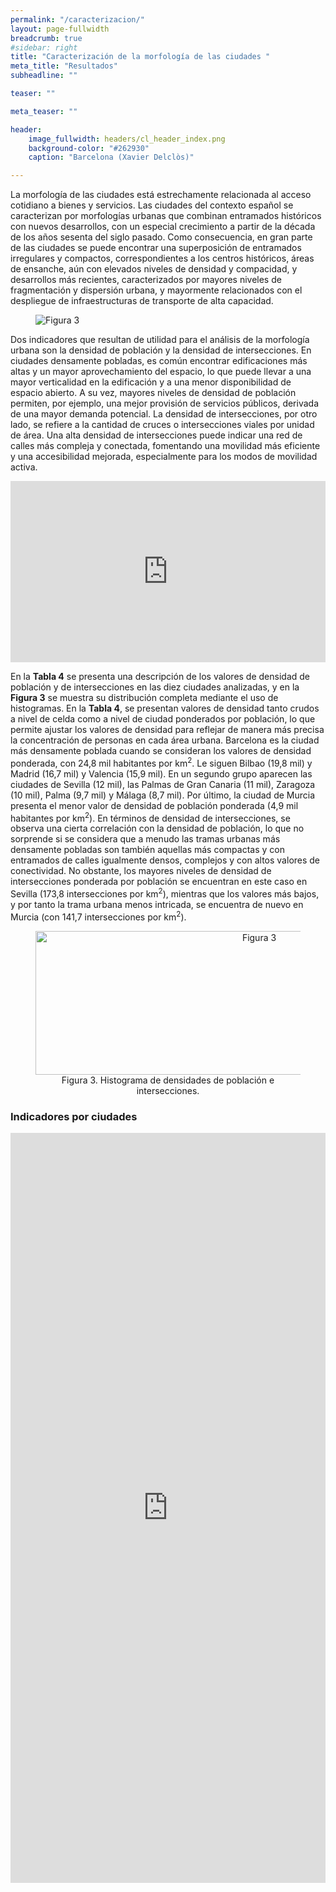 ```yaml
---
permalink: "/caracterizacion/"
layout: page-fullwidth
breadcrumb: true
#sidebar: right
title: "Caracterización de la morfología de las ciudades "
meta_title: "Resultados"
subheadline: ""

teaser: ""

meta_teaser: ""

header:
    image_fullwidth: headers/cl_header_index.png
    background-color: "#262930"
    caption: "Barcelona (Xavier Delclòs)"

---
```


La morfología de las ciudades está estrechamente relacionada al acceso cotidiano a bienes y servicios. Las ciudades del contexto español 
se caracterizan por morfologías urbanas que combinan entramados históricos con nuevos desarrollos, con un especial crecimiento a partir 
de la década de los años sesenta del siglo pasado. Como consecuencia, en gran parte de las ciudades se puede encontrar una superposición 
de entramados irregulares y compactos, correspondientes a los centros históricos, áreas de ensanche, aún con elevados niveles de densidad 
y compacidad, y desarrollos más recientes, caracterizados por mayores niveles de fragmentación y dispersión urbana, y mayormente relacionados 
con el despliegue de infraestructuras de transporte de alta capacidad.

<figure>
   <img src="https://gratet.github.io/ciudades-leonardo/images/indicadores/indicador-01.png" alt="Figura 3" style="max-width: 100%; display: block; margin: 0 auto;">
</figure>


Dos indicadores que resultan de utilidad para el análisis de la morfología urbana son la densidad de población y la densidad de intersecciones. 
En ciudades densamente pobladas, es común encontrar edificaciones más altas y un mayor aprovechamiento del espacio, lo que puede llevar a una 
mayor verticalidad en la edificación y a una menor disponibilidad de espacio abierto. A su vez, mayores niveles de densidad de población 
permiten, por ejemplo, una mejor provisión de servicios públicos, derivada de una mayor demanda potencial. La densidad de intersecciones, por 
otro lado, se refiere a la cantidad de cruces o intersecciones viales por unidad de área. Una alta densidad de intersecciones puede indicar 
una red de calles más compleja y conectada, fomentando una movilidad más eficiente y una accesibilidad mejorada, especialmente para los modos 
de movilidad activa.

<center>
<!-- Taula 4 -->
<iframe src="https://gratet.github.io/ciudades-leonardo/tablas/tabla_4.htm" width="100%" height="290" frameborder="0"></iframe>
</center>

En la **Tabla 4** se presenta una descripción de los valores de densidad de población y de intersecciones en las diez ciudades analizadas, y en 
la **Figura 3** se muestra su distribución completa mediante el uso de histogramas. En la **Tabla 4**, se presentan valores de densidad tanto crudos 
a nivel de celda como a nivel de ciudad ponderados por población, lo que permite ajustar los valores de densidad para reflejar de manera más 
precisa la concentración de personas en cada área urbana. Barcelona es la ciudad más densamente poblada cuando se consideran los valores de 
densidad ponderada, con 24,8 mil habitantes por km<sup>2</sup>. Le siguen Bilbao (19,8 mil) y Madrid (16,7 mil) y Valencia (15,9 mil). En un segundo grupo 
aparecen las ciudades de Sevilla (12 mil), las Palmas de Gran Canaria (11 mil), Zaragoza (10 mil), Palma (9,7 mil) y Málaga (8,7 mil). Por último, 
la ciudad de Murcia presenta el menor valor de densidad de población ponderada (4,9 mil habitantes por km<sup>2</sup>). En términos de densidad de intersecciones, 
se observa una cierta correlación con la densidad de población, lo que no sorprende si se considera que a menudo las tramas urbanas más densamente 
pobladas son también aquellas más compactas y con entramados de calles igualmente densos, complejos y con altos valores de conectividad. No obstante, 
los mayores niveles de densidad de intersecciones ponderada por población se encuentran en este caso en Sevilla (173,8 intersecciones por km<sup>2</sup>), 
mientras que los valores más bajos, y por tanto la trama urbana menos intricada, se encuentra de nuevo en Murcia (con 141,7 intersecciones por km<sup>2</sup>).

<figure>
<!-- Figura 3 -->
<center><img src="https://gratet.github.io/ciudades-leonardo/images/svg_files/figura_3.svg" width="700px" height="230" alt="Figura 3" /></center>
    <figcaption style="text-align: center;">Figura 3. Histograma de densidades de población e intersecciones.</figcaption>
</figure>

### Indicadores por ciudades

<center>
<!-- imatges -->
<iframe src="https://gratet.github.io/ciudades-leonardo/galerias/index.htm" width="100%" height="1200px" frameborder="0"></iframe>
</center>
